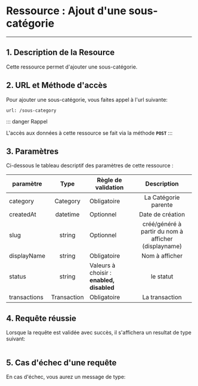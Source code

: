 # Ressource : Ajout d'une sous-catégorie

---

## 1. Description de la Resource

Cette ressource permet d'ajouter une sous-catégorie.

## 2. URL et Méthode d'accès

Pour ajouter une sous-catégorie, vous faites appel à l'url suivante:

```
url: /sous-category
```

::: danger Rappel

L'accès aux données à cette ressource se fait via la méthode **`POST`**
:::

## 3. Paramètres

Ci-dessous le tableau descriptif des paramètres de cette ressource :

| paramètre    |    Type     | Règle de validation                       |                     Description                      |
| ------------ | :---------: | ----------------------------------------- | :--------------------------------------------------: |
| category     |  Category   | Obligatoire                               |                 La Catégorie parente                 |
| createdAt    |  datetime   | Optionnel                                 |                   Date de création                   |
| slug         |   string    | Optionnel                                 | créé/généré à partir du nom à afficher (displayname) |
| displayName  |   string    | Obligatoire                               |                    Nom à afficher                    |
| status       |   string    | Valeurs à choisir : **enabled, disabled** |                      le statut                       |
| transactions | Transaction | Obligatoire                               |                    La transaction                    |

## 4. Requête réussie

Lorsque la requête est validée avec succès, il s'affichera un resultat de type suivant:

```json

```

## 5. Cas d'échec d'une requête

En cas d'échec, vous aurez un message de type:

```json

```
